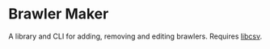 # Brawler Maker

A library and CLI for adding, removing and editing brawlers.
Requires [libcsv](https://github.com/natesdev/libcsv).
